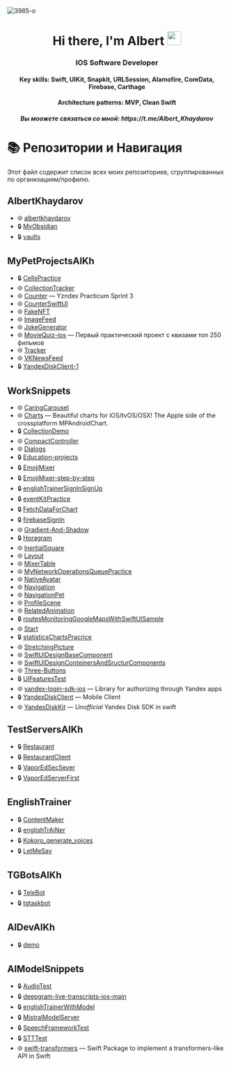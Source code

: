 ![3985-o](https://github.com/AlbertKhaydarov/albertkhaydarov/assets/94747384/64195b33-4e2c-4d9b-8bf5-53d2f3a78a91)

<h1 align="center">Hi there, I'm <target="_blank">Albert</a> 
<img src="https://github.com/blackcater/blackcater/raw/main/images/Hi.gif" height="32"/></h1>
<h3 align="center">IOS Software Developer</h3>

<h4 align="center">Key skills: Swift, UIKit, Snapkit, URLSession, Alamofire, CoreData, Firebase, Carthage</h4>
<h4 align="center">Architecture patterns: MVP, Clean Swift</h4>
<h5 align="center">Вы моожете связаться со мной: https://t.me/Albert_Khaydarov</h5>

# 📚 Репозитории и Навигация

Этот файл содержит список всех моих репозиториев, сгруппированных по организациям/профилю.

## AlbertKhaydarov

- 🌐 [albertkhaydarov](https://github.com/AlbertKhaydarov/albertkhaydarov)
- 🔒 [MyObsidian](https://github.com/AlbertKhaydarov/MyObsidian)
- 🔒 [vaults](https://github.com/AlbertKhaydarov/vaults)

## MyPetProjectsAlKh

- 🔒 [CellsPractice](https://github.com/MyPetProjectsAlKh/CellsPractice)
- 🌐 [CollectionTracker](https://github.com/MyPetProjectsAlKh/CollectionTracker)
- 🌐 [Counter](https://github.com/MyPetProjectsAlKh/Counter) — Yzndex Practicum Sprint 3
- 🌐 [CounterSwiftUI](https://github.com/MyPetProjectsAlKh/CounterSwiftUI)
- 🌐 [FakeNFT](https://github.com/MyPetProjectsAlKh/FakeNFT)
- 🌐 [ImageFeed](https://github.com/MyPetProjectsAlKh/ImageFeed)
- 🌐 [JokeGenerator](https://github.com/MyPetProjectsAlKh/JokeGenerator)
- 🌐 [MovieQuiz-ios](https://github.com/MyPetProjectsAlKh/MovieQuiz-ios) — Первый практический проект с квизами топ 250 фильмов 
- 🌐 [Tracker](https://github.com/MyPetProjectsAlKh/Tracker)
- 🌐 [VKNewsFeed](https://github.com/MyPetProjectsAlKh/VKNewsFeed)
- 🔒 [YandexDiskClient-1](https://github.com/MyPetProjectsAlKh/YandexDiskClient-1)

## WorkSnippets

- 🌐 [CaringCarousel](https://github.com/WorkSnippets/CaringCarousel)
- 🌐 [Charts](https://github.com/WorkSnippets/Charts) — Beautiful charts for iOS/tvOS/OSX! The Apple side of the crossplatform MPAndroidChart.
- 🔒 [CollectionDemo](https://github.com/WorkSnippets/CollectionDemo)
- 🌐 [CompactController](https://github.com/WorkSnippets/CompactController)
- 🌐 [Dialogs](https://github.com/WorkSnippets/Dialogs)
- 🔒 [Education-projects](https://github.com/WorkSnippets/Education-projects)
- 🔒 [EmojiMixer](https://github.com/WorkSnippets/EmojiMixer)
- 🔒 [EmojiMixer-step-by-step](https://github.com/WorkSnippets/EmojiMixer-step-by-step)
- 🔒 [englishTrainerSignInSignUp](https://github.com/WorkSnippets/englishTrainerSignInSignUp)
- 🔒 [eventKitPractice](https://github.com/WorkSnippets/eventKitPractice)
- 🔒 [FetchDataForChart](https://github.com/WorkSnippets/FetchDataForChart)
- 🔒 [firebaseSignIn](https://github.com/WorkSnippets/firebaseSignIn)
- 🌐 [Gradient-And-Shadow](https://github.com/WorkSnippets/Gradient-And-Shadow)
- 🔒 [Horagram](https://github.com/WorkSnippets/Horagram)
- 🌐 [InertialSquare](https://github.com/WorkSnippets/InertialSquare)
- 🌐 [Layout](https://github.com/WorkSnippets/Layout)
- 🌐 [MixerTable](https://github.com/WorkSnippets/MixerTable)
- 🌐 [MyNetworkOperationsQueuePractice](https://github.com/WorkSnippets/MyNetworkOperationsQueuePractice)
- 🌐 [NativeAvatar](https://github.com/WorkSnippets/NativeAvatar)
- 🌐 [Navigation](https://github.com/WorkSnippets/Navigation)
- 🌐 [NavigationPet](https://github.com/WorkSnippets/NavigationPet)
- 🌐 [ProfileScene](https://github.com/WorkSnippets/ProfileScene)
- 🌐 [RelatedAnimation](https://github.com/WorkSnippets/RelatedAnimation)
- 🔒 [routesMonitoringGoogleMapsWithSwiftUISample](https://github.com/WorkSnippets/routesMonitoringGoogleMapsWithSwiftUISample)
- 🌐 [Start](https://github.com/WorkSnippets/Start)
- 🔒 [statisticsChartsPracrice](https://github.com/WorkSnippets/statisticsChartsPracrice)
- 🌐 [StretchingPicture](https://github.com/WorkSnippets/StretchingPicture)
- 🌐 [SwiftUIDesignBaseComponent](https://github.com/WorkSnippets/SwiftUIDesignBaseComponent)
- 🌐 [SwiftUIDesignConteinersAndSructurComponents](https://github.com/WorkSnippets/SwiftUIDesignConteinersAndSructurComponents)
- 🌐 [Three-Buttons](https://github.com/WorkSnippets/Three-Buttons)
- 🔒 [UIFeaturesTest](https://github.com/WorkSnippets/UIFeaturesTest)
- 🌐 [yandex-login-sdk-ios](https://github.com/WorkSnippets/yandex-login-sdk-ios) —  Library for authorizing through Yandex apps
- 🔒 [YandexDiskClient](https://github.com/WorkSnippets/YandexDiskClient) — Mobile Client
- 🌐 [YandexDiskKit](https://github.com/WorkSnippets/YandexDiskKit) — *Unofficial* Yandex Disk SDK in swift

## TestServersAlKh

- 🔒 [Restaurant](https://github.com/TestServersAlKh/Restaurant)
- 🔒 [RestaurantClient](https://github.com/TestServersAlKh/RestaurantClient)
- 🔒 [VaporEdSecSever](https://github.com/TestServersAlKh/VaporEdSecSever)
- 🔒 [VaporEdServerFirst](https://github.com/TestServersAlKh/VaporEdServerFirst)

## EnglishTrainer

- 🔒 [ContentMaker](https://github.com/EnglishTrainer/ContentMaker)
- 🔒 [englishTrAiNer](https://github.com/EnglishTrainer/englishTrAiNer)
- 🔒 [Kokoro_generate_voices](https://github.com/EnglishTrainer/Kokoro_generate_voices)
- 🔒 [LetMeSay](https://github.com/EnglishTrainer/LetMeSay)

## TGBotsAlKh

- 🔒 [TeleBot](https://github.com/TGBotsAlKh/TeleBot)
- 🔒 [tgtaskbot](https://github.com/TGBotsAlKh/tgtaskbot)

## AIDevAlKh

- 🔒 [demo](https://github.com/AIDevAlKh/demo)

## AIModelSnippets

- 🔒 [AudioTest](https://github.com/AIModelSnippets/AudioTest)
- 🔒 [deepgram-live-transcripts-ios-main](https://github.com/AIModelSnippets/deepgram-live-transcripts-ios-main)
- 🔒 [englishTrainerWithModel](https://github.com/AIModelSnippets/englishTrainerWithModel)
- 🔒 [MistralModelServer](https://github.com/AIModelSnippets/MistralModelServer)
- 🔒 [SpeechFrameworkTest](https://github.com/AIModelSnippets/SpeechFrameworkTest)
- 🔒 [STTTest](https://github.com/AIModelSnippets/STTTest)
- 🌐 [swift-transformers](https://github.com/AIModelSnippets/swift-transformers) — Swift Package to implement a transformers-like API in Swift
